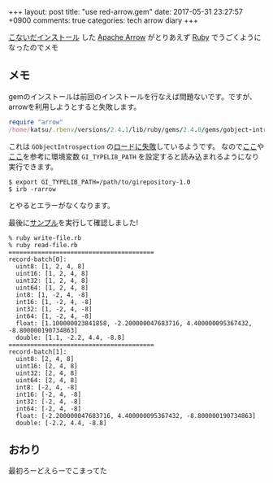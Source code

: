 +++
layout: post
title: "use red-arrow.gem"
date: 2017-05-31 23:27:57 +0900
comments: true
categories: tech arrow diary
+++

[こないだインストール](https://blog.katsyoshi.org/blog/2017/05/29/installing-apache-arrow/) した [Apache Arrow](https://arrow.apache.org/) がとりあえず [Ruby](https://github.com/red-data-tools/red-arrow) でうごくようになったのでメモ

## メモ
gemのインストールは前回のインストールを行なえば問題ないです。ですが、arrowを利用しようとすると失敗します。

```ruby
require "arrow"
/home/katsu/.rbenv/versions/2.4.1/lib/ruby/gems/2.4.0/gems/gobject-introspection-3.1.4/lib/gobject-introspection/loader.rb:37:in `require':GObjectIntrospection::RepositoryError::TypelibNotFound: Typelib file for namespace 'Arrow' (any version) not found
```

これは `GObjectIntrospection` の[ロードに失敗](https://github.com/red-data-tools/red-arrow/blob/master/lib/arrow.rb#L25)しているようです。
なので[ここ](http://www.clear-code.com/blog/2013/12/16.html)や[ここ](http://qiita.com/groonga/items/71b145b37d77bd160bf2)を参考に環境変数 `GI_TYPELIB_PATH` を設定すると読み込まれるようになり実行できます。

```console
$ export GI_TYPELIB_PATH=/path/to/girepository-1.0
$ irb -rarrow
```

とやるとエラーがなくなります。

最後に[サンプル](https://github.com/red-data-tools/red-arrow/tree/master/example)を実行して確認しました!

```console
% ruby write-file.rb
% ruby read-file.rb
========================================
record-batch[0]:
  uint8: [1, 2, 4, 8]
  uint16: [1, 2, 4, 8]
  uint32: [1, 2, 4, 8]
  uint64: [1, 2, 4, 8]
  int8: [1, -2, 4, -8]
  int16: [1, -2, 4, -8]
  int32: [1, -2, 4, -8]
  int64: [1, -2, 4, -8]
  float: [1.100000023841858, -2.200000047683716, 4.400000095367432, -8.800000190734863]
  double: [1.1, -2.2, 4.4, -8.8]
========================================
record-batch[1]:
  uint8: [2, 4, 8]
  uint16: [2, 4, 8]
  uint32: [2, 4, 8]
  uint64: [2, 4, 8]
  int8: [-2, 4, -8]
  int16: [-2, 4, -8]
  int32: [-2, 4, -8]
  int64: [-2, 4, -8]
  float: [-2.200000047683716, 4.400000095367432, -8.800000190734863]
  double: [-2.2, 4.4, -8.8]
```

## おわり

最初ろーどえらーでこまってた
